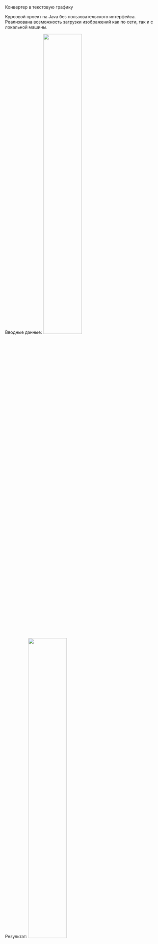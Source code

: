Конвертер в текстовую графику

Курсовой проект на Java без пользовательского интерфейса. Реализована возможность загрузки изображений как по сети, так и с локальной машины. 

Вводные данные: 
<img src="https://user-images.githubusercontent.com/88279403/177812696-160557ec-4e0f-47df-8a2d-313bf62129c9.jpg" width=50% height=50%>


Результат: 
<img src="https://user-images.githubusercontent.com/88279403/177812531-f2fe0c43-3dd2-436e-8845-c07cfc3e65d9.png" width=50% height=50%>

